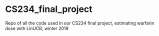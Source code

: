 # CS234_final_project
Repo of all the code used in our CS234 final project, estimating warfarin dose with LinUCB, winter 2019
